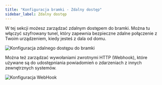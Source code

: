 ```yaml
---
title: "Konfiguracja bramki - Zdalny dostęp"
sidebar_label: Zdalny dostęp
---
```



W tej sekcji możesz zarządzać zdalnym dostępem do bramki.
Można tu włączyć szyfrowany tunel, który zapewnia bezpieczne zdalne połączenie z Twoim urządzeniem, kiedy jesteś z dala od domu.


![Konfiguracja zdalnego dostępu do bramki](/img/en/bramka/config_ais_dom_section6.png)

Można też zarządzać wywołaniami zwrotnymi HTTP (Webhook), które używane są do udostępniania powiadomień o zdarzeniach z innych zewnętrznych systemów.

![Konfiguracja WebHook](/img/en/bramka/config_ais_dom_section6_2.png)
